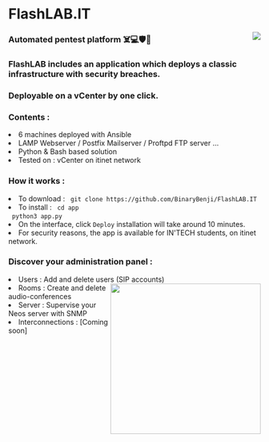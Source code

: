 # FlashLAB.IT

<img src="https://github.com/BinaryBenji/FlashLAB.IT/web/smallico.png" align="right"/> 

<h3> Automated pentest platform ☠️💻🛡💉</h3>
<h3> FlashLAB includes an application which deploys a classic infrastructure with security breaches.</h3>
<h3> Deployable on a vCenter by one click. </h3>

<h3> Contents : </h3>
<li> 6 machines deployed with Ansible</li>
<li> LAMP Webserver / Postfix Mailserver / Proftpd FTP server ... </li>
<li> Python & Bash based solution </li>
<li> Tested on : vCenter on itinet network </li>

<h3> How it works : </h3>
<li> To download : <code> git clone https://github.com/BinaryBenji/FlashLAB.IT </code></li>
<li> To install : <code> cd app </code> <br> <code> python3 app.py </code> </li>
<li> On the interface, click <code>Deploy</code> installation will take around 10 minutes.
<br/>
<li> For security reasons, the app is available for IN'TECH students, on itinet network. </li>

<h3> Discover your administration panel :</h3>
<li align="left"> Users : Add and delete users (SIP accounts) <img src="https://image.noelshack.com/fichiers/2017/26/3/1498640425-admin.png" width="300" align="right"/></li>
<li align="left"> Rooms : Create and delete audio-conferences </li>
<li align="left"> Server : Supervise your Neos server with SNMP </li>
<li align="left"> Interconnections : [Coming soon] </li>



